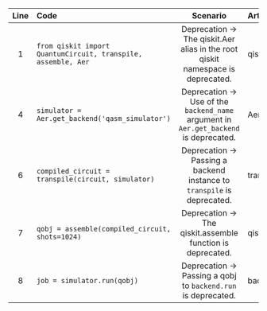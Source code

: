 | Line | Code | Scenario | Artifact | Refactoring |
| :-: | :- | :-: | :- | :- |
| 1 | `from qiskit import QuantumCircuit, transpile, assemble, Aer` | Deprecation -> The qiskit.Aer alias in the root qiskit namespace is deprecated. | qiskit.Aer | `from qiskit.providers import aer` |
| 4 | `simulator = Aer.get_backend('qasm_simulator')` | Deprecation -> Use of the `backend_name` argument in `Aer.get_backend` is deprecated. | Aer.get_backend | `simulator = Aer.get_backend('aer_simulator')` |
| 6 | `compiled_circuit = transpile(circuit, simulator)` | Deprecation -> Passing a backend instance to `transpile` is deprecated. | transpile |  |
| 7 | `qobj = assemble(compiled_circuit, shots=1024)` | Deprecation -> The qiskit.assemble function is deprecated. | qiskit.assemble |  |
| 8 | `job = simulator.run(qobj)` | Deprecation -> Passing a qobj to `backend.run` is deprecated. | backend.run |  |